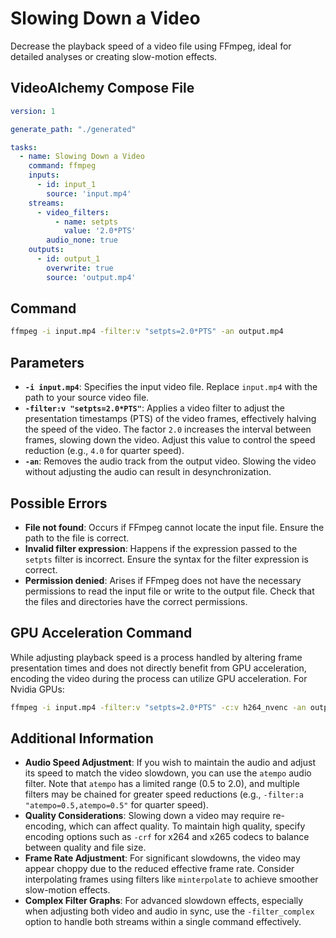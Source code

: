 # Slowing Down a Video

Decrease the playback speed of a video file using FFmpeg, ideal for detailed analyses or creating slow-motion effects.

## VideoAlchemy Compose File

```yaml
version: 1

generate_path: "./generated"

tasks:
  - name: Slowing Down a Video
    command: ffmpeg
    inputs:
      - id: input_1
        source: 'input.mp4'
    streams:
      - video_filters:
          - name: setpts
            value: '2.0*PTS'
        audio_none: true
    outputs:
      - id: output_1
        overwrite: true
        source: 'output.mp4'
```

## Command

```bash
ffmpeg -i input.mp4 -filter:v "setpts=2.0*PTS" -an output.mp4
```


## Parameters

- **`-i input.mp4`**: Specifies the input video file. Replace `input.mp4` with the path to your source video file.
- **`-filter:v "setpts=2.0*PTS"`**: Applies a video filter to adjust the presentation timestamps (PTS) of the video frames, effectively halving the speed of the video. The factor `2.0` increases the interval between frames, slowing down the video. Adjust this value to control the speed reduction (e.g., `4.0` for quarter speed).
- **`-an`**: Removes the audio track from the output video. Slowing the video without adjusting the audio can result in desynchronization.

## Possible Errors

- **File not found**: Occurs if FFmpeg cannot locate the input file. Ensure the path to the file is correct.
- **Invalid filter expression**: Happens if the expression passed to the `setpts` filter is incorrect. Ensure the syntax for the filter expression is correct.
- **Permission denied**: Arises if FFmpeg does not have the necessary permissions to read the input file or write to the output file. Check that the files and directories have the correct permissions.

## GPU Acceleration Command

While adjusting playback speed is a process handled by altering frame presentation times and does not directly benefit from GPU acceleration, encoding the video during the process can utilize GPU acceleration. For Nvidia GPUs:

```bash
ffmpeg -i input.mp4 -filter:v "setpts=2.0*PTS" -c:v h264_nvenc -an output.mp4
```


## Additional Information

- **Audio Speed Adjustment**: If you wish to maintain the audio and adjust its speed to match the video slowdown, you can use the `atempo` audio filter. Note that `atempo` has a limited range (0.5 to 2.0), and multiple filters may be chained for greater speed reductions (e.g., `-filter:a "atempo=0.5,atempo=0.5"` for quarter speed).
- **Quality Considerations**: Slowing down a video may require re-encoding, which can affect quality. To maintain high quality, specify encoding options such as `-crf` for x264 and x265 codecs to balance between quality and file size.
- **Frame Rate Adjustment**: For significant slowdowns, the video may appear choppy due to the reduced effective frame rate. Consider interpolating frames using filters like `minterpolate` to achieve smoother slow-motion effects.
- **Complex Filter Graphs**: For advanced slowdown effects, especially when adjusting both video and audio in sync, use the `-filter_complex` option to handle both streams within a single command effectively.

